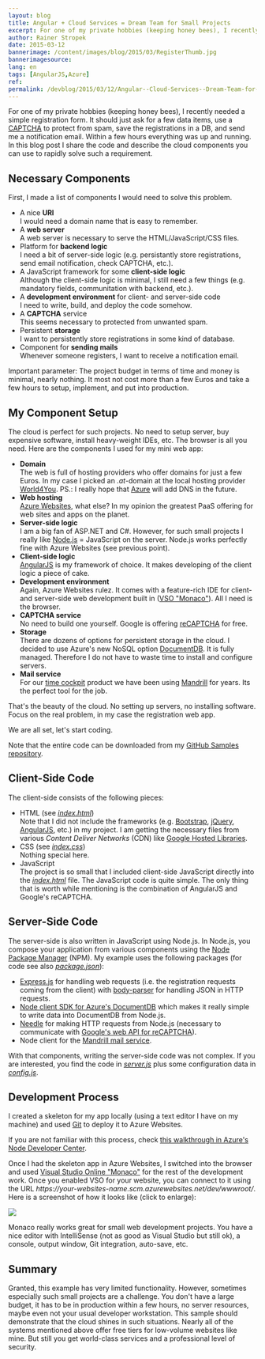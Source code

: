 ```yaml
---
layout: blog
title: Angular + Cloud Services = Dream Team for Small Projects
excerpt: For one of my private hobbies (keeping honey bees), I recently needed a simple registration form. It should just ask for a few data items, use a captcha to protect from spam, save the registrations in a DB, and send me notification emails. Within a few hours everything was up and running. In this blog post I share the code and describe the cloud components you can use to rapidly solve such a requirement.
author: Rainer Stropek
date: 2015-03-12
bannerimage: /content/images/blog/2015/03/RegisterThumb.jpg
bannerimagesource: 
lang: en
tags: [AngularJS,Azure]
ref: 
permalink: /devblog/2015/03/12/Angular--Cloud-Services--Dream-Team-for-Small-Projects
---
```


<p>For one of my private hobbies (keeping honey bees), I recently needed a simple registration form. It should just ask for a few data items, use a <a href="http://en.wikipedia.org/wiki/CAPTCHA" target="_blank">CAPTCHA</a> to protect from spam, save the registrations in a DB, and send me a notification email. Within a few hours everything was up and running. In this blog post I share the code and describe the cloud components you can use to rapidly solve such a requirement.</p><h2>Necessary Components</h2><p>First, I made a list of components I would need to solve this problem.</p><ul>
  <li>A nice <strong>URI</strong><br />
 I would need a domain name that is easy to remember.</li>
  <li>A <strong>web server</strong><br />
 A web server is necessary to serve the HTML/JavaScript/CSS files.</li>
  <li>Platform for <strong>backend logic</strong><br />
 I need a bit of server-side logic (e.g. persistantly store registrations, send email notification, check CAPTCHA, etc.).</li>
  <li>A JavaScript framework for some <strong>client-side logic</strong><br />
 Although the client-side logic is minimal, I still need a few things (e.g. mandatory fields, communitation with backend, etc.).</li>
  <li>A <strong>development environment</strong> for client- and server-side code
<br />
 I need to write, build, and deploy the code somehow.</li>
  <li>A <strong>CAPTCHA</strong> service
<br />
 This seems necessary to protected from unwanted spam.</li>
  <li>Persistent <strong>storage</strong><br />
 I want to persistently store registrations in some kind of database.</li>
  <li>Component for <strong>sending mails</strong><br />
 Whenever someone registers, I want to receive a notification email.</li>
</ul><p class="showcase">Important parameter: The project budget in terms of time and money is minimal, nearly nothing. It most not cost more than a few Euros and take a few hours to setup, implement, and put into production.</p><h2>My Component Setup</h2><p>The cloud is perfect for such projects. No need to setup server, buy expensive software, install heavy-weight IDEs, etc. The browser is all you need. Here are the components I used for my mini web app:</p><ul>
  <li>
    <strong>Domain</strong>
    <br />
 The web is full of hosting providers who offer domains for just a few Euros. In my case I picked an <em>.at</em>-domain at the local hosting provider <a href="https://www.world4you.at/" target="_blank">World4You</a>. PS.: I really hope that <a href="http://azure.microsoft.com" target="_blank">Azure</a> will add DNS in the future.</li>
  <li>
    <strong>Web hosting</strong>
    <br />
    <a href="http://azure.microsoft.com/en-us/services/websites/" target="_blank">Azure Websites</a>, what else? In my opinion the greatest PaaS offering for web sites and apps on the planet.</li>
  <li>
    <strong>Server-side logic</strong>
    <br />
 I am a big fan of ASP.NET and C#. However, for such small projects I really like <a href="https://nodejs.org/" target="_blank">Node.js</a> = JavaScript on the server. Node.js works perfectly fine with Azure Websites (see previous point).</li>
  <li>
    <strong>Client-side logic</strong>
    <br />
    <a href="https://angularjs.org/" target="_blank">AngularJS</a> is my framework of choice. It makes developing of the client logic a piece of cake.</li>
  <li>
    <strong>Development environment</strong>
    <br />
 Again, Azure Websites rulez. It comes with a feature-rich IDE for client- and server-side web development built in (<a href="http://www.software-architects.com/devblog/2014/03/12/End-to-end-sample-for-Visual-Studio-Online-Monaco-with-TypeScript-and-AngularJS" target="_blank">VSO "Monaco"</a>). All I need is the browser.</li>
  <li>
    <strong>CAPTCHA service</strong>
    <br />
 No need to build one yourself. Google is offering <a href="https://www.google.com/recaptcha/intro/index.html" target="_blank">reCAPTCHA</a> for free.</li>
  <li>
    <strong>Storage</strong>
    <br />
 There are dozens of options for persistent storage in the cloud. I decided to use Azure's new NoSQL option <a href="http://azure.microsoft.com/en-us/services/documentdb/" target="_blank">DocumentDB</a>. It is fully managed. Therefore I do not have to waste time to install and configure servers.</li>
  <li>
    <strong>Mail service</strong>
    <br />
 For our <a href="http://www.timecockpit.com" target="_blank">time cockpit</a> product we have been using <a href="https://mandrill.com/" target="_blank">Mandrill</a> for years. Its the perfect tool for the job.</li>
</ul><p>That's the beauty of the cloud. No setting up servers, no installing software. Focus on the real problem, in my case the registration web app.</p><p>We are all set, let's start coding.</p><p class="showcase">Note that the entire code can be downloaded from my <a href="https://github.com/rstropek/Samples" target="_blank">GitHub Samples repository</a>.</p><h2>Client-Side Code</h2><p>The client-side consists of the following pieces:</p><ul>
  <li>HTML (see <em><a href="https://github.com/rstropek/Samples/blob/master/AngularDocumentDBSample/site/index.html" target="_blank">index.html</a></em>)
<br />
 Note that I did not include the frameworks (e.g. <a href="http://getbootstrap.com/css/" target="_blank">Bootstrap</a>, <a href="http://jquery.com/" target="_blank">jQuery</a>, <a href="https://angularjs.org/" target="_blank">AngularJS</a>, etc.) in my project. I am getting the necessary files from various <em>Content Deliver Networks</em> (CDN) like <a href="https://developers.google.com/speed/libraries/devguide" target="_blank">Google Hosted Libraries</a>.</li>
  <li>CSS (see <em><a href="https://github.com/rstropek/Samples/blob/master/AngularDocumentDBSample/site/index.css" target="_blank">index.css</a></em>)
<br />
 Nothing special here.</li>
  <li>JavaScript
<br />
 The project is so small that I included client-side JavaScript directly into the <em><a href="https://github.com/rstropek/Samples/blob/master/AngularDocumentDBSample/site/index.html">index.html</a></em> file. The JavaScript code is quite simple. The only thing that is worth while mentioning is the combination of AngularJS and Google's reCAPTCHA.</li>
</ul><h2>Server-Side Code</h2><p>The server-side is also written in JavaScript using Node.js. In Node.js, you compose your application from various components using the <a href="https://www.npmjs.com/" target="_blank">Node Package Manager</a> (NPM). My example uses the following packages (for code see also <em><a href="https://github.com/rstropek/Samples/blob/master/AngularDocumentDBSample/package.json" target="_blank">package.json</a></em>):</p><ul>
  <li>
    <a href="https://www.npmjs.com/package/express" target="_blank">Express.js</a> for handling web requests (i.e. the registration requests coming from the client) with <a href="https://www.npmjs.com/package/body-parser" target="_blank">body-parser</a> for handling JSON in HTTP requests.</li>
  <li>
    <a href="https://www.npmjs.com/package/documentdb" target="_blank">Node client SDK for Azure's DocumentDB</a> which makes it really simple to write data into DocumentDB from Node.js.</li>
  <li>
    <a href="https://www.npmjs.com/package/needle" target="_blank">Needle</a> for making HTTP requests from Node.js (necessary to communicate with <a href="https://developers.google.com/recaptcha/docs/verify" target="_blank">Google's web API for reCAPTCHA</a>).</li>
  <li>Node client for the <a href="https://www.npmjs.com/package/mandrill-api" target="_blank">Mandrill mail service</a>.</li>
</ul><p>With that components, writing the server-side code was not complex. If you are interested, you find the code in <em><a href="https://github.com/rstropek/Samples/blob/master/AngularDocumentDBSample/server.js" target="_blank">server.js</a></em> plus some configuration data in <em><a href="https://github.com/rstropek/Samples/blob/master/AngularDocumentDBSample/config.js" target="_blank">config.js</a></em>.</p><h2>Development Process</h2><p>I created a skeleton for my app locally (using a text editor I have on my machine) and used <a href="http://git-scm.com/" target="_blank">Git</a> to deploy it to Azure Websites.</p><p class="showcase">If you are not familiar with this process, check <a href="http://azure.microsoft.com/en-us/documentation/articles/web-sites-nodejs-develop-deploy-mac/" target="_blank">this walkthrough in Azure's Node Developer Center</a>.</p><p>Once I had the skeleton app in Azure Websites, I switched into the browser and used <a href="http://www.software-architects.com/devblog/2014/03/12/End-to-end-sample-for-Visual-Studio-Online-Monaco-with-TypeScript-and-AngularJS" target="_blank">Visual Studio Online "Monaco"</a> for the rest of the development work. Once you enabled VSO for your website, you can connect to it using the URL <em>https://your-websites-name.scm.azurewebsites.net/dev/wwwroot/</em>. Here is a screenshot of how it looks like (click to enlarge):</p>

<p><a data-lightbox="monacoeditor" href="{{site.baseurl}}/content/images/blog/2015/03/MonacoEditor.png"><img src="{{site.baseurl}}/content/images/blog/2015/03/MonacoEditor.png" /></a></p>

<p>Monaco really works great for small web development projects. You have a nice editor with IntelliSense (not as good as Visual Studio but still ok), a console, output window, Git integration, auto-save, etc.</p><h2>Summary</h2><p>Granted, this example has very limited functionality. However, sometimes especially such small projects are a challenge. You don't have a large budget, it has to be in production within a few hours, no server resources, maybe even not your usual developer workstation. This sample should demonstrate that the cloud shines in such situations. Nearly all of the systems mentioned above offer free tiers for low-volume websites like mine. But still you get world-class services and a professional level of security.</p>